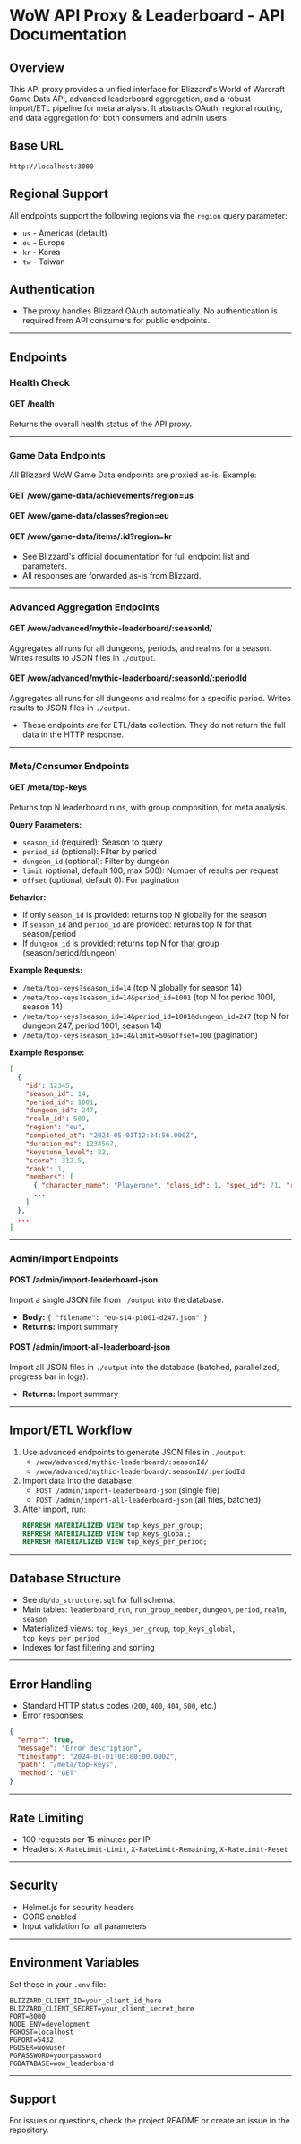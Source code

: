 # WoW API Proxy & Leaderboard - API Documentation

## Overview

This API proxy provides a unified interface for Blizzard's World of Warcraft Game Data API, advanced leaderboard aggregation, and a robust import/ETL pipeline for meta analysis. It abstracts OAuth, regional routing, and data aggregation for both consumers and admin users.

## Base URL
```
http://localhost:3000
```

## Regional Support
All endpoints support the following regions via the `region` query parameter:
- `us` - Americas (default)
- `eu` - Europe
- `kr` - Korea
- `tw` - Taiwan

## Authentication
- The proxy handles Blizzard OAuth automatically. No authentication is required from API consumers for public endpoints.

---

## Endpoints

### Health Check
#### GET /health
Returns the overall health status of the API proxy.

---

### Game Data Endpoints
All Blizzard WoW Game Data endpoints are proxied as-is. Example:

#### GET /wow/game-data/achievements?region=us
#### GET /wow/game-data/classes?region=eu
#### GET /wow/game-data/items/:id?region=kr

- See Blizzard's official documentation for full endpoint list and parameters.
- All responses are forwarded as-is from Blizzard.

---

### Advanced Aggregation Endpoints

#### GET /wow/advanced/mythic-leaderboard/:seasonId/
Aggregates all runs for all dungeons, periods, and realms for a season. Writes results to JSON files in `./output`.

#### GET /wow/advanced/mythic-leaderboard/:seasonId/:periodId
Aggregates all runs for all dungeons and realms for a specific period. Writes results to JSON files in `./output`.

- These endpoints are for ETL/data collection. They do not return the full data in the HTTP response.

---

### Meta/Consumer Endpoints

#### GET /meta/top-keys
Returns top N leaderboard runs, with group composition, for meta analysis.

**Query Parameters:**
- `season_id` (required): Season to query
- `period_id` (optional): Filter by period
- `dungeon_id` (optional): Filter by dungeon
- `limit` (optional, default 100, max 500): Number of results per request
- `offset` (optional, default 0): For pagination

**Behavior:**
- If only `season_id` is provided: returns top N globally for the season
- If `season_id` and `period_id` are provided: returns top N for that season/period
- If `dungeon_id` is provided: returns top N for that group (season/period/dungeon)

**Example Requests:**
- `/meta/top-keys?season_id=14` (top N globally for season 14)
- `/meta/top-keys?season_id=14&period_id=1001` (top N for period 1001, season 14)
- `/meta/top-keys?season_id=14&period_id=1001&dungeon_id=247` (top N for dungeon 247, period 1001, season 14)
- `/meta/top-keys?season_id=14&limit=50&offset=100` (pagination)

**Example Response:**
```json
[
  {
    "id": 12345,
    "season_id": 14,
    "period_id": 1001,
    "dungeon_id": 247,
    "realm_id": 509,
    "region": "eu",
    "completed_at": "2024-05-01T12:34:56.000Z",
    "duration_ms": 1234567,
    "keystone_level": 22,
    "score": 312.5,
    "rank": 1,
    "members": [
      { "character_name": "Playerone", "class_id": 1, "spec_id": 71, "role": "dps" },
      ...
    ]
  },
  ...
]
```

---

### Admin/Import Endpoints

#### POST /admin/import-leaderboard-json
Import a single JSON file from `./output` into the database.
- **Body:** `{ "filename": "eu-s14-p1001-d247.json" }`
- **Returns:** Import summary

#### POST /admin/import-all-leaderboard-json
Import all JSON files in `./output` into the database (batched, parallelized, progress bar in logs).
- **Returns:** Import summary

---

## Import/ETL Workflow

1. Use advanced endpoints to generate JSON files in `./output`:
   - `/wow/advanced/mythic-leaderboard/:seasonId/`
   - `/wow/advanced/mythic-leaderboard/:seasonId/:periodId`
2. Import data into the database:
   - `POST /admin/import-leaderboard-json` (single file)
   - `POST /admin/import-all-leaderboard-json` (all files, batched)
3. After import, run:
   ```sql
   REFRESH MATERIALIZED VIEW top_keys_per_group;
   REFRESH MATERIALIZED VIEW top_keys_global;
   REFRESH MATERIALIZED VIEW top_keys_per_period;
   ```

---

## Database Structure

- See `db/db_structure.sql` for full schema.
- Main tables: `leaderboard_run`, `run_group_member`, `dungeon`, `period`, `realm`, `season`
- Materialized views: `top_keys_per_group`, `top_keys_global`, `top_keys_per_period`
- Indexes for fast filtering and sorting

---

## Error Handling

- Standard HTTP status codes (`200`, `400`, `404`, `500`, etc.)
- Error responses:
```json
{
  "error": true,
  "message": "Error description",
  "timestamp": "2024-01-01T00:00:00.000Z",
  "path": "/meta/top-keys",
  "method": "GET"
}
```

---

## Rate Limiting
- 100 requests per 15 minutes per IP
- Headers: `X-RateLimit-Limit`, `X-RateLimit-Remaining`, `X-RateLimit-Reset`

---

## Security
- Helmet.js for security headers
- CORS enabled
- Input validation for all parameters

---

## Environment Variables

Set these in your `.env` file:
```
BLIZZARD_CLIENT_ID=your_client_id_here
BLIZZARD_CLIENT_SECRET=your_client_secret_here
PORT=3000
NODE_ENV=development
PGHOST=localhost
PGPORT=5432
PGUSER=wowuser
PGPASSWORD=yourpassword
PGDATABASE=wow_leaderboard
```

---

## Support
For issues or questions, check the project README or create an issue in the repository. 